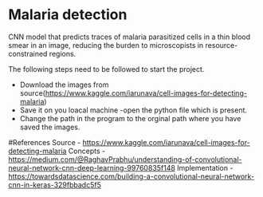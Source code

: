 # Malaria detection
CNN model that predicts traces of malaria parasitized cells in a thin blood smear in an image, reducing the burden to microscopists in resource-constrained regions.

The following steps need to be followed to start the project. 
- Download the images from source(https://www.kaggle.com/iarunava/cell-images-for-detecting-malaria) 
- Save it on you loacal machine -open the python file which is present. 
- Change the path in the program to the orginal path where you have saved the images.

#References
Source - https://www.kaggle.com/iarunava/cell-images-for-detecting-malaria 
Concepts - https://medium.com/@RaghavPrabhu/understanding-of-convolutional-neural-network-cnn-deep-learning-99760835f148 
Implementation - https://towardsdatascience.com/building-a-convolutional-neural-network-cnn-in-keras-329fbbadc5f5
